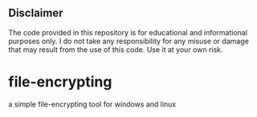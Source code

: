 ## Disclaimer

The code provided in this repository is for educational and informational purposes only. 
I do not take any responsibility for any misuse or damage that may result from the use of this code. Use it at your own risk.

# file-encrypting
a simple file-encrypting tool for windows and linux
